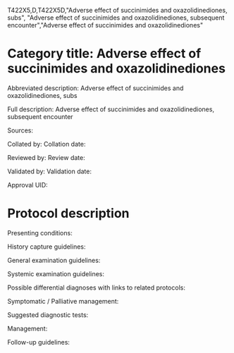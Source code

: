 T422X5,D,T422X5D,"Adverse effect of succinimides and oxazolidinediones, subs", "Adverse effect of succinimides and oxazolidinediones, subsequent encounter","Adverse effect of succinimides and oxazolidinediones"
# Category title: Adverse effect of succinimides and oxazolidinediones

Abbreviated description: Adverse effect of succinimides and oxazolidinediones, subs

Full description: Adverse effect of succinimides and oxazolidinediones, subsequent encounter

Sources:

Collated by:
Collation date:

Reviewed by:
Review date:

Validated by:
Validation date:

Approval UID:

# Protocol description

Presenting conditions:

History capture guidelines:

General examination guidelines:

Systemic examination guidelines:

Possible differential diagnoses with links to related protocols:

Symptomatic / Palliative management:

Suggested diagnostic tests:

Management:

Follow-up guidelines:
